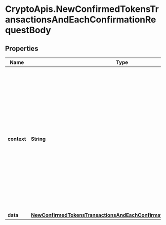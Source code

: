 # CryptoApis.NewConfirmedTokensTransactionsAndEachConfirmationRequestBody

## Properties

Name | Type | Description | Notes
------------ | ------------- | ------------- | -------------
**context** | **String** | In batch situations the user can use the context to correlate responses with requests. This property is present regardless of whether the response was successful or returned as an error. &#x60;context&#x60; is specified by the user. | [optional] 
**data** | [**NewConfirmedTokensTransactionsAndEachConfirmationRequestBodyData**](NewConfirmedTokensTransactionsAndEachConfirmationRequestBodyData.md) |  | 


